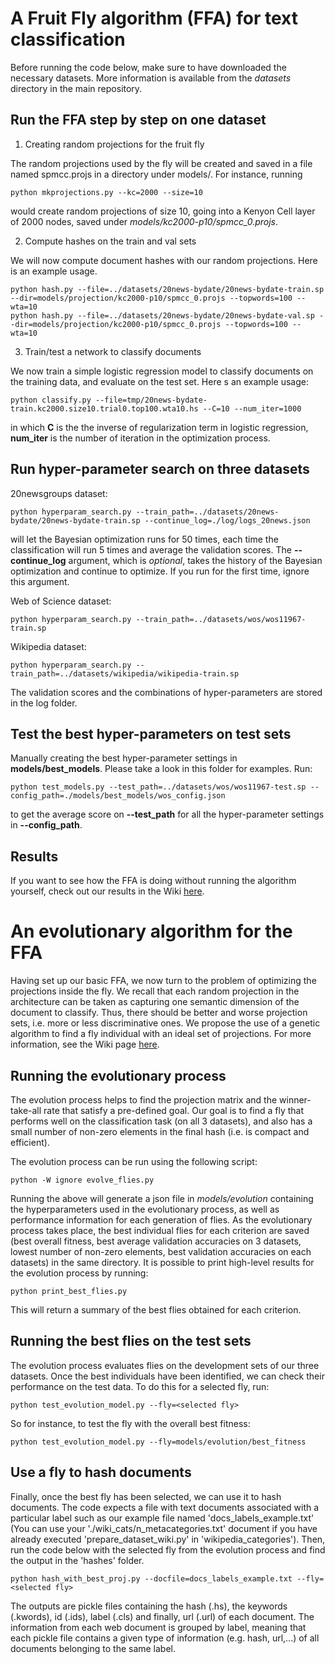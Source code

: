 # A Fruit Fly algorithm (FFA) for text classification

Before running the code below, make sure to have downloaded the necessary datasets. More information is available from the *datasets* directory in the main repository.

## Run the FFA step by step on one dataset

1. Creating random projections for the fruit fly

The random projections used by the fly will be created and saved in a file named spmcc.projs in a directory under models/. For instance, running

    python mkprojections.py --kc=2000 --size=10

would create random projections of size 10, going into a Kenyon Cell layer of 2000 nodes, saved under *models/kc2000-p10/spmcc_0.projs*.

2. Compute hashes on the train and val sets

We will now compute document hashes with our random projections. Here is an example usage.

    python hash.py --file=../datasets/20news-bydate/20news-bydate-train.sp --dir=models/projection/kc2000-p10/spmcc_0.projs --topwords=100 --wta=10
    python hash.py --file=../datasets/20news-bydate/20news-bydate-val.sp --dir=models/projection/kc2000-p10/spmcc_0.projs --topwords=100 --wta=10

3. Train/test a network to classify documents

We now train a simple logistic regression model to classify documents on the training data, and evaluate on the test set. Here s an example usage:

    python classify.py --file=tmp/20news-bydate-train.kc2000.size10.trial0.top100.wta10.hs --C=10 --num_iter=1000

in which **C** is the the inverse of regularization term in logistic regression, **num_iter** is the number of iteration
in the optimization process.

## Run hyper-parameter search on three datasets

20newsgroups dataset:
  
    python hyperparam_search.py --train_path=../datasets/20news-bydate/20news-bydate-train.sp --continue_log=./log/logs_20news.json 

will let the Bayesian optimization runs for 50 times, each time the classification will run 5 times and average the
validation scores. The **--continue_log** argument, which is *optional*, takes the history of the Bayesian optimization and
continue to optimize. If you run for the first time, ignore this argument.

Web of Science dataset:

    python hyperparam_search.py --train_path=../datasets/wos/wos11967-train.sp

Wikipedia dataset:

    python hyperparam_search.py --train_path=../datasets/wikipedia/wikipedia-train.sp

The validation scores and the combinations of hyper-parameters are stored in the log folder.

## Test the best hyper-parameters on test sets

Manually creating the best hyper-parameter settings in **models/best_models**. Please take a look in this folder for
examples. Run:

    python test_models.py --test_path=../datasets/wos/wos11967-test.sp --config_path=./models/best_models/wos_config.json

to get the average score on **--test_path** for all the hyper-parameter settings in **--config_path**.

## Results

If you want to see how the FFA is doing without running the algorithm yourself, check out our results in the Wiki [here](https://github.com/PeARSearch/PeARS-fruit-fly/wiki/1.1.-Baselines).


# An evolutionary algorithm for the FFA

Having set up our basic FFA, we now turn to the problem of optimizing the projections inside the fly. We recall that each random projection in the architecture can be taken as capturing one semantic dimension of the document to classify. Thus, there should be better and worse projection sets, i.e. more or less discriminative ones. We propose the use of a genetic algorithm to find a fly individual with an ideal set of projections. For more information, see the Wiki page [here](https://github.com/PeARSearch/PeARS-fruit-fly/wiki/1.2-A-Genetic-Algorithm-for-optimizing-FFA).

## Running the evolutionary process

The evolution process helps to find the projection matrix and the winner-take-all rate that satisfy a pre-defined goal. Our goal is to find a fly that performs well on the classification task (on all 3 datasets), and also has a small number of non-zero elements in the final hash (i.e. is compact and efficient).

The evolution process can be run using the following script:

    python -W ignore evolve_flies.py 

Running the above will generate a json file in *models/evolution* containing the hyperparameters used in the evolutionary process, as well as performance information for each generation of flies. As the evolutionary process takes place, the best individual flies for each criterion are saved (best overall fitness, best average validation accuracies on 3 datasets, lowest number of non-zero elements, best validation accuracies on each datasets) in the same directory. It is possible to print high-level results for the evolution process by running:

    python print_best_flies.py

This will return a summary of the best flies obtained for each criterion.



## Running the best flies on the test sets

The evolution process evaluates flies on the development sets of our three datasets. Once the best individuals have been identified, we can check their performance on the test data. To do this for a selected fly, run:

    python test_evolution_model.py --fly=<selected fly>

So for instance, to test the fly with the overall best fitness:

    python test_evolution_model.py --fly=models/evolution/best_fitness


## Use a fly to hash documents

Finally, once the best fly has been selected, we can use it to hash documents. The code expects a file with text documents associated with a particular label such as our example file named 'docs_labels_example.txt' (You can use your './wiki_cats/n_metacategories.txt' document if you have already executed 'prepare_dataset_wiki.py' in 'wikipedia_categories'). Then, run the code below with the selected fly from the evolution process and find the output in the 'hashes' folder.

    python hash_with_best_proj.py --docfile=docs_labels_example.txt --fly=<selected fly>

The outputs are pickle files containing the hash (.hs), the keywords (.kwords), id (.ids), label (.cls) and finally, url (.url) of each document. The information from each web document is grouped by label, meaning that each pickle file contains a given type of information (e.g. hash, url,...) of all documents belonging to the same label. 
